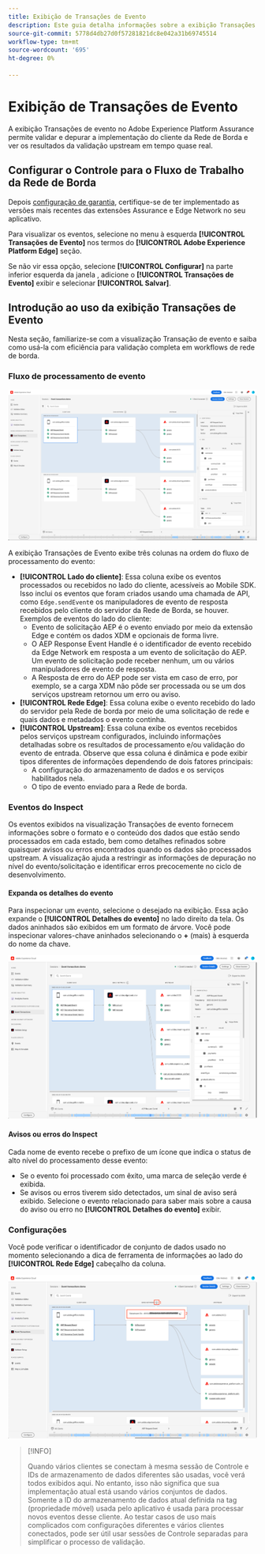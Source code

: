 ```yaml
---
title: Exibição de Transações de Evento
description: Este guia detalha informações sobre a exibição Transações de evento no Adobe Experience Platform Assurance.
source-git-commit: 5778d4db27d0f57281821dc8e042a31b69745514
workflow-type: tm+mt
source-wordcount: '695'
ht-degree: 0%

---
```



# Exibição de Transações de Evento

A exibição Transações de evento no Adobe Experience Platform Assurance permite validar e depurar a implementação do cliente da Rede de Borda e ver os resultados da validação upstream em tempo quase real.

## Configurar o Controle para o Fluxo de Trabalho da Rede de Borda

Depois [configuração de garantia](../tutorials/implement-assurance.md), certifique-se de ter implementado as versões mais recentes das extensões Assurance e Edge Network no seu aplicativo.

Para visualizar os eventos, selecione no menu à esquerda **[!UICONTROL Transações de Evento]** nos termos do **[!UICONTROL Adobe Experience Platform Edge]** seção.

Se não vir essa opção, selecione **[!UICONTROL Configurar]** na parte inferior esquerda da janela , adicione o **[!UICONTROL Transações de Evento]** exibir e selecionar **[!UICONTROL Salvar]**.

## Introdução ao uso da exibição Transações de Evento

Nesta seção, familiarize-se com a visualização Transação de evento e saiba como usá-la com eficiência para validação completa em workflows de rede de borda.

### Fluxo de processamento de evento

![Exibição de transações de evento](./images/event-transactions/event-transactions-view.png)

A exibição Transações de Evento exibe três colunas na ordem do fluxo de processamento do evento:

- **[!UICONTROL Lado do cliente]**: Essa coluna exibe os eventos processados ou recebidos no lado do cliente, acessíveis ao Mobile SDK. Isso inclui os eventos que foram criados usando uma chamada de API, como `Edge.sendEvent`e os manipuladores de evento de resposta recebidos pelo cliente do servidor da Rede de Borda, se houver. Exemplos de eventos do lado do cliente:
   - Evento de solicitação AEP é o evento enviado por meio da extensão Edge e contém os dados XDM e opcionais de forma livre.
   - O AEP Response Event Handle é o identificador de evento recebido da Edge Network em resposta a um evento de solicitação do AEP. Um evento de solicitação pode receber nenhum, um ou vários manipuladores de evento de resposta.
   - A Resposta de erro do AEP pode ser vista em caso de erro, por exemplo, se a carga XDM não pôde ser processada ou se um dos serviços upstream retornou um erro ou aviso.
- **[!UICONTROL Rede Edge]**: Essa coluna exibe o evento recebido do lado do servidor pela Rede de borda por meio de uma solicitação de rede e quais dados e metadados o evento continha.
- **[!UICONTROL Upstream]**: Essa coluna exibe os eventos recebidos pelos serviços upstream configurados, incluindo informações detalhadas sobre os resultados de processamento e/ou validação do evento de entrada.
Observe que essa coluna é dinâmica e pode exibir tipos diferentes de informações dependendo de dois fatores principais:
   - A configuração do armazenamento de dados e os serviços habilitados nela.
   - O tipo de evento enviado para a Rede de borda.

### Eventos do Inspect

Os eventos exibidos na visualização Transações de evento fornecem informações sobre o formato e o conteúdo dos dados que estão sendo processados em cada estado, bem como detalhes refinados sobre quaisquer avisos ou erros encontrados quando os dados são processados upstream. A visualização ajuda a restringir as informações de depuração no nível do evento/solicitação e identificar erros precocemente no ciclo de desenvolvimento.

#### Expanda os detalhes do evento

Para inspecionar um evento, selecione o desejado na exibição. Essa ação expande o **[!UICONTROL Detalhes do evento]** no lado direito da tela.
Os dados aninhados são exibidos em um formato de árvore. Você pode inspecionar valores-chave aninhados selecionando o **+** (mais) à esquerda do nome da chave.

![Detalhes do evento](./images/event-transactions/event-details.png)

#### Avisos ou erros do Inspect

Cada nome de evento recebe o prefixo de um ícone que indica o status de alto nível do processamento desse evento:

- Se o evento foi processado com êxito, uma marca de seleção verde é exibida.
- Se avisos ou erros tiverem sido detectados, um sinal de aviso será exibido. Selecione o evento relacionado para saber mais sobre a causa do aviso ou erro no **[!UICONTROL Detalhes do evento]** exibir.

### Configurações

Você pode verificar o identificador de conjunto de dados usado no momento selecionando a dica de ferramenta de informações ao lado do **[!UICONTROL Rede Edge]** cabeçalho da coluna.

![Mostrar a ID do armazenamento de dados](./images/event-transactions/show-datastream-id.png)

>[!INFO]
>
>Quando vários clientes se conectam à mesma sessão de Controle e IDs de armazenamento de dados diferentes são usadas, você verá todos exibidos aqui. No entanto, isso não significa que sua implementação atual está usando vários conjuntos de dados. Somente a ID do armazenamento de dados atual definida na tag (propriedade móvel) usada pelo aplicativo é usada para processar novos eventos desse cliente. Ao testar casos de uso mais complicados com configurações diferentes e vários clientes conectados, pode ser útil usar sessões de Controle separadas para simplificar o processo de validação.
